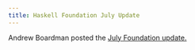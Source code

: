 ```yaml
---
title: Haskell Foundation July Update
---
```


Andrew Boardman posted the <a href='https://discourse.haskell.org/t/haskell-foundation-july-update/2812' target='_blank'>July Foundation update.</a>
